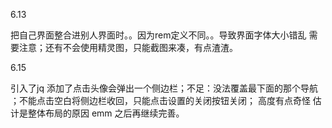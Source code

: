 

6.13
  
  把自己界面整合进别人界面时。。因为rem定义不同。。导致界面字体大小错乱 需要注意；还有不会使用精灵图，只能截图来凑，有点渣渣。
  
6.15
  
  引入了jq 添加了点击头像会弹出一个侧边栏；不足：没法覆盖最下面的那个导航 ；不能点击空白将侧边栏收回，只能点击设置的关闭按钮关闭； 高度有点奇怪 估计是整体布局的原因 emm 之后再继续完善。
